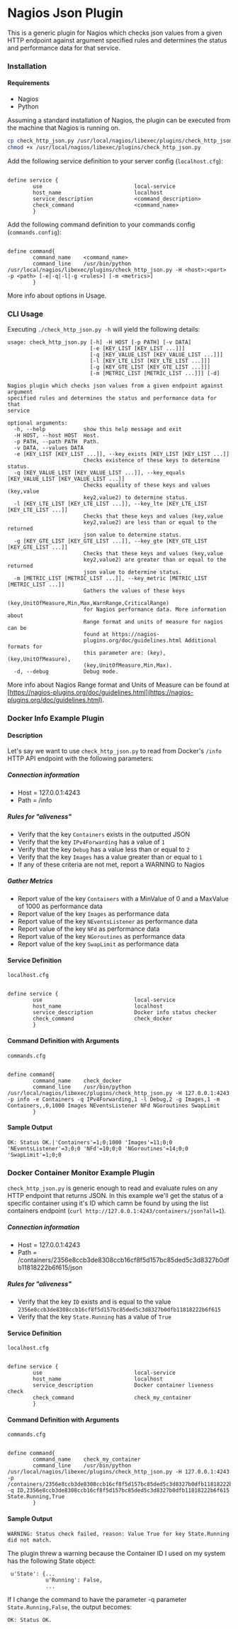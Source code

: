 # Nagios Json Plugin

This is a generic plugin for Nagios which checks json values from a given HTTP endpoint against argument specified rules and determines the status and performance data for that service.

### Installation

#### Requirements

* Nagios
* Python

Assuming a standard installation of Nagios, the plugin can be executed from the machine that Nagios is running on.

```bash
cp check_http_json.py /usr/local/nagios/libexec/plugins/check_http_json.py
chmod +x /usr/local/nagios/libexec/plugins/check_http_json.py
```

Add the following service definition to your server config (`localhost.cfg`):

```

define service {
        use                             local-service
        host_name                       localhost
        service_description             <command_description>
        check_command                   <command_name>
        }

```

Add the following command definition to your commands config (`commands.config`):

```

define command{
        command_name    <command_name>
        command_line    /usr/bin/python /usr/local/nagios/libexec/plugins/check_http_json.py -H <host>:<port> -p <path> [-e|-q|-l|-g <rules>] [-m <metrics>]
        }

```

More info about options in Usage.

### CLI Usage

Executing `./check_http_json.py -h` will yield the following details:

```
usage: check_http_json.py [-h] -H HOST [-p PATH] [-v DATA]
                          [-e [KEY_LIST [KEY_LIST ...]]]
                          [-q [KEY_VALUE_LIST [KEY_VALUE_LIST ...]]]
                          [-l [KEY_LTE_LIST [KEY_LTE_LIST ...]]]
                          [-g [KEY_GTE_LIST [KEY_GTE_LIST ...]]]
                          [-m [METRIC_LIST [METRIC_LIST ...]]] [-d]

Nagios plugin which checks json values from a given endpoint against argument
specified rules and determines the status and performance data for that
service

optional arguments:
  -h, --help            show this help message and exit
  -H HOST, --host HOST  Host.
  -p PATH, --path PATH  Path.
  -v DATA, --values DATA 
  -e [KEY_LIST [KEY_LIST ...]], --key_exists [KEY_LIST [KEY_LIST ...]]
                        Checks existence of these keys to determine status.
  -q [KEY_VALUE_LIST [KEY_VALUE_LIST ...]], --key_equals [KEY_VALUE_LIST [KEY_VALUE_LIST ...]]
                        Checks equality of these keys and values (key,value
                        key2,value2) to determine status.
  -l [KEY_LTE_LIST [KEY_LTE_LIST ...]], --key_lte [KEY_LTE_LIST [KEY_LTE_LIST ...]]
                        Checks that these keys and values (key,value
                        key2,value2) are less than or equal to the returned
                        json value to determine status.
  -g [KEY_GTE_LIST [KEY_GTE_LIST ...]], --key_gte [KEY_GTE_LIST [KEY_GTE_LIST ...]]
                        Checks that these keys and values (key,value
                        key2,value2) are greater than or equal to the returned
                        json value to determine status.
  -m [METRIC_LIST [METRIC_LIST ...]], --key_metric [METRIC_LIST [METRIC_LIST ...]]
                        Gathers the values of these keys
                        (key,UnitOfMeasure,Min,Max,WarnRange,CriticalRange)
                        for Nagios performance data. More information about
                        Range format and units of measure for nagios can be
                        found at https://nagios-
                        plugins.org/doc/guidelines.html Additional formats for
                        this parameter are: (key), (key,UnitOfMeasure),
                        (key,UnitOfMeasure,Min,Max).
  -d, --debug           Debug mode.
```

More info about Nagios Range format and Units of Measure can be found at [https://nagios-plugins.org/doc/guidelines.html](https://nagios-plugins.org/doc/guidelines.html).

### Docker Info Example Plugin

#### Description

Let's say we want to use `check_http_json.py` to read from Docker's `/info` HTTP API endpoint with the following parameters:

##### Connection information

* Host = 127.0.0.1:4243
* Path = /info

##### Rules for "aliveness"

* Verify that the key `Containers` exists in the outputted JSON
* Verify that the key `IPv4Forwarding` has a value of `1`
* Verify that the key `Debug` has a value less than or equal to `2`
* Verify that the key `Images` has a value greater than or equal to `1`
* If any of these criteria are not met, report a WARNING to Nagios

##### Gather Metrics

* Report value of the key `Containers` with a MinValue of 0 and a MaxValue of 1000 as performance data
* Report value of the key `Images` as performance data
* Report value of the key `NEventsListener` as performance data
* Report value of the key `NFd` as performance data
* Report value of the key `NGoroutines` as performance data
* Report value of the key `SwapLimit` as performance data

#### Service Definition

`localhost.cfg`

```

define service {
        use                             local-service
        host_name                       localhost
        service_description             Docker info status checker
        check_command                   check_docker
        }

```

#### Command Definition with Arguments

`commands.cfg`

```

define command{
        command_name    check_docker
        command_line    /usr/bin/python /usr/local/nagios/libexec/plugins/check_http_json.py -H 127.0.0.1:4243 -p info -e Containers -q IPv4Forwarding,1 -l Debug,2 -g Images,1 -m Containers,,0,1000 Images NEventsListener NFd NGoroutines SwapLimit
        }

```

#### Sample Output

```
OK: Status OK.|'Containers'=1;0;1000 'Images'=11;0;0 'NEventsListener'=3;0;0 'NFd'=10;0;0 'NGoroutines'=14;0;0 'SwapLimit'=1;0;0 
```

### Docker Container Monitor Example Plugin

`check_http_json.py` is generic enough to read and evaluate rules on any HTTP endpoint that returns JSON. In this example we'll get the status of a specific container using it's ID which camn be found by using the list containers endpoint (`curl http://127.0.0.1:4243/containers/json?all=1`).

##### Connection information

* Host = 127.0.0.1:4243
* Path = /containers/2356e8ccb3de8308ccb16cf8f5d157bc85ded5c3d8327b0dfb11818222b6f615/json

##### Rules for "aliveness"

* Verify that the key `ID` exists and is equal to the value `2356e8ccb3de8308ccb16cf8f5d157bc85ded5c3d8327b0dfb11818222b6f615`
* Verify that the key `State.Running` has a value of `True`

#### Service Definition

`localhost.cfg`

```

define service {
        use                             local-service
        host_name                       localhost
        service_description             Docker container liveness check
        check_command                   check_my_container
        }

```

#### Command Definition with Arguments

`commands.cfg`

```

define command{
        command_name    check_my_container
        command_line    /usr/bin/python /usr/local/nagios/libexec/plugins/check_http_json.py -H 127.0.0.1:4243 -p /containers/2356e8ccb3de8308ccb16cf8f5d157bc85ded5c3d8327b0dfb11818222b6f615/json -q ID,2356e8ccb3de8308ccb16cf8f5d157bc85ded5c3d8327b0dfb11818222b6f615 State.Running,True
        }

```

#### Sample Output

```
WARNING: Status check failed, reason: Value True for key State.Running did not match.
```

The plugin threw a warning because the Container ID I used on my system has the following State object:

```
 u'State': {...
            u'Running': False,
            ...
```

If I change the command to have the parameter -q parameter `State.Running,False`, the output becomes:

```
OK: Status OK.
```
